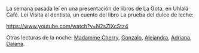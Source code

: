 <html><body><p>La semana pasada leí en una presentación de libros de La Gota, en Uhlalá Café. Leí Visita al dentista, un cuento del libro La prueba del dulce de leche:



https://www.youtube.com/watch?v=N2sZlXcStz4



Otras lecturas de la noche: <a href="https://www.youtube.com/watch?v=iWGMmBJjra0" target="_blank">Madamme Cherry</a>, <a href="https://www.youtube.com/watch?v=P_8exzDflPY" target="_blank">Gonzalo</a>, <a href="https://www.youtube.com/watch?v=fr-78PAju5g" target="_blank">Alejandra</a>, <a href="https://www.youtube.com/watch?v=tjNPofjYJuU" target="_blank">Adriana</a>, <a href="https://www.youtube.com/watch?v=Kv1pVTrqBF8" target="_blank">Daiana</a>.</p></body></html>